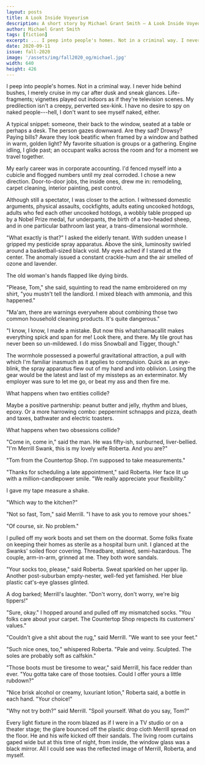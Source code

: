 ```yaml
---
layout: posts
title: A Look Inside Voyeurism
description: A short story by Michael Grant Smith – A Look Inside Voyeurism
author: Michael Grant Smith
tags: [fiction]
excerpt: ... I peep into people's homes. Not in a criminal way. I never hide behind bushes ...
date: 2020-09-11
issue: fall-2020
image: '/assets/img/fall2020_og/michael.jpg'
width: 640
height: 426
---
```



I peep into people's homes. Not in a criminal way. I never hide behind
bushes, I merely cruise in my car after dusk and sneak glances.
Life-fragments; vignettes played out indoors as if they're television
scenes. My predilection isn't a creepy, perverted sex-kink. I have no
desire to spy on naked people---hell, I don't want to see myself naked,
either.

A typical snippet: someone, their back to the window, seated at a table
or perhaps a desk. The person gazes downward. Are they sad? Drowsy?
Paying bills? Aware they look beatific when framed by a window and
bathed in warm, golden light? My favorite situation is groups or a
gathering. Engine idling, I glide past; an occupant walks across the
room and for a moment we travel together.

My early career was in corporate accounting. I'd fenced myself into a
cubicle and flogged numbers until my zeal corroded. I chose a new
direction. Door-to-door jobs, the inside ones, drew me in: remodeling,
carpet cleaning, interior painting, pest control.

Although still a spectator, I was closer to the action. I witnessed
domestic arguments, physical assaults, cockfights, adults eating
uncooked hotdogs, adults who fed each other uncooked hotdogs, a wobbly
table propped up by a Nobel Prize medal, fur underpants, the birth of a
two-headed sheep, and in one particular bathroom last year, a
trans-dimensional wormhole.

"What exactly is that?" I asked the elderly tenant. With sudden unease
I gripped my pesticide spray apparatus. Above the sink, luminosity
swirled around a basketball-sized black void. My eyes ached if I stared
at the center. The anomaly issued a constant crackle-hum and the air
smelled of ozone and lavender.

The old woman's hands flapped like dying birds.

"Please, Tom," she said, squinting to read the name embroidered on my
shirt, "you mustn't tell the landlord. I mixed bleach with ammonia,
and this happened."

"Ma'am, there are warnings everywhere about combining those two common
household cleaning products. It's quite dangerous."

"I know, I know, I made a mistake. But now this whatchamacallit makes
everything spick and span for me! Look there, and there. My tile grout
has never been so un-mildewed. I do miss Snowball and Tigger, though."

The wormhole possessed a powerful gravitational attraction, a pull with
which I'm familiar inasmuch as it applies to compulsion. Quick as an
eye-blink, the spray apparatus flew out of my hand and into oblivion.
Losing the gear would be the latest and last of my missteps as an
exterminator. My employer was sure to let me go, or beat my ass and then
fire me.

What happens when two entities collide?

Maybe a positive partnership: peanut butter and jelly, rhythm and blues,
epoxy. Or a more harrowing combo: peppermint schnapps and pizza, death
and taxes, bathwater and electric toasters.

What happens when two obsessions collide?

"Come in, come in," said the man. He was fifty-ish, sunburned,
liver-bellied. "I'm Merrill Swank, this is my lovely wife Roberta. And
you are?"

"Tom from the Countertop Shop. I'm supposed to take measurements."

"Thanks for scheduling a late appointment," said Roberta. Her face lit
up with a million-candlepower smile. "We really appreciate your
flexibility."

I gave my tape measure a shake.

"Which way to the kitchen?"

"Not so fast, Tom," said Merrill. "I have to ask you to remove your
shoes."

"Of course, sir. No problem."

I pulled off my work boots and set them on the doormat. Some folks
fixate on keeping their homes as sterile as a hospital burn unit. I
glanced at the Swanks' soiled floor covering. Threadbare, stained,
semi-hazardous. The couple, arm-in-arm, grinned at me. They both wore
sandals.

"Your socks too, please," said Roberta. Sweat sparkled on her upper
lip. Another post-suburban empty-nester, well-fed yet famished. Her blue
plastic cat's-eye glasses glinted.

A dog barked; Merrill's laughter. "Don't worry, don't worry, we're
big tippers!"

"Sure, okay." I hopped around and pulled off my mismatched socks.
"You folks care about your carpet. The Countertop Shop respects its
customers' values."

"Couldn't give a shit about the rug," said Merrill. "We want to see
your feet."

"Such nice ones, too," whispered Roberta. "Pale and veiny. Sculpted.
The soles are probably soft as calfskin."

"Those boots must be tiresome to wear," said Merrill, his face redder
than ever. "You gotta take care of those tootsies. Could I offer yours
a little rubdown?"

"Nice brisk alcohol or creamy, luxuriant lotion," Roberta said, a
bottle in each hand. "Your choice!"

"Why not try both?" said Merrill. "Spoil yourself. What do you say,
Tom?"

Every light fixture in the room blazed as if I were in a TV studio or on
a theater stage; the glare bounced off the plastic drop cloth Merrill
spread on the floor. He and his wife kicked off their sandals. The
living room curtains gaped wide but at this time of night, from inside,
the window glass was a black mirror. All I could see was the reflected
image of Merrill, Roberta, and myself.
